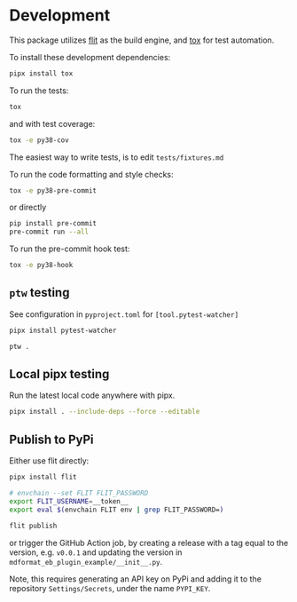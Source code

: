 # Development

This package utilizes [flit](https://flit.readthedocs.io) as the build engine, and [tox](https://tox.readthedocs.io) for test automation.

To install these development dependencies:

```bash
pipx install tox
```

To run the tests:

```bash
tox
```

and with test coverage:

```bash
tox -e py38-cov
```

The easiest way to write tests, is to edit `tests/fixtures.md`

To run the code formatting and style checks:

```bash
tox -e py38-pre-commit
```

or directly

```bash
pip install pre-commit
pre-commit run --all
```

To run the pre-commit hook test:

```bash
tox -e py38-hook
```

## `ptw` testing

See configuration in `pyproject.toml` for `[tool.pytest-watcher]`

```sh
pipx install pytest-watcher

ptw .
```

## Local pipx testing

Run the latest local code anywhere with pipx.

```sh
pipx install . --include-deps --force --editable
```

## Publish to PyPi

Either use flit directly:

```bash
pipx install flit

# envchain --set FLIT FLIT_PASSWORD
export FLIT_USERNAME=__token__
export eval $(envchain FLIT env | grep FLIT_PASSWORD=)

flit publish
```

or trigger the GitHub Action job, by creating a release with a tag equal to the version, e.g. `v0.0.1` and updating the version in `mdformat_eb_plugin_example/__init__.py`.

Note, this requires generating an API key on PyPi and adding it to the repository `Settings/Secrets`, under the name `PYPI_KEY`.
